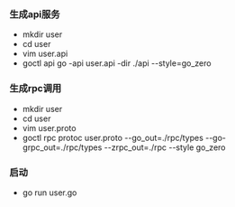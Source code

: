 ### 生成api服务
- mkdir user
- cd user
- vim user.api
- goctl api go -api user.api -dir ./api --style=go_zero



### 生成rpc调用
- mkdir user
- cd user
- vim user.proto
- goctl rpc protoc user.proto --go_out=./rpc/types --go-grpc_out=./rpc/types --zrpc_out=./rpc --style go_zero


### 启动
- go run user.go
